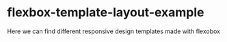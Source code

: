 # flexbox-template-layout-example
Here we can find different responsive design templates made with flexobox
